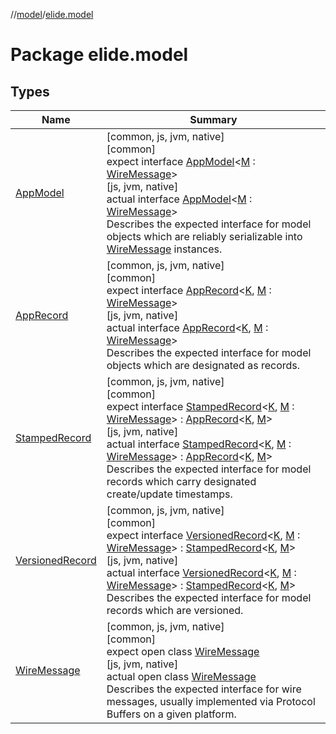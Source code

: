 //[model](../../index.md)/[elide.model](index.md)

# Package elide.model

## Types

| Name | Summary |
|---|---|
| [AppModel](-app-model/index.md) | [common, js, jvm, native]<br>[common]<br>expect interface [AppModel](-app-model/index.md)&lt;[M](-app-model/index.md) : [WireMessage](-wire-message/index.md)&gt;<br>[js, jvm, native]<br>actual interface [AppModel](-app-model/index.md)&lt;[M](-app-model/index.md) : [WireMessage](-wire-message/index.md)&gt;<br>Describes the expected interface for model objects which are reliably serializable into [WireMessage](-wire-message/index.md) instances. |
| [AppRecord](-app-record/index.md) | [common, js, jvm, native]<br>[common]<br>expect interface [AppRecord](-app-record/index.md)&lt;[K](-app-record/index.md), [M](-app-record/index.md) : [WireMessage](-wire-message/index.md)&gt;<br>[js, jvm, native]<br>actual interface [AppRecord](-app-record/index.md)&lt;[K](-app-record/index.md), [M](-app-record/index.md) : [WireMessage](-wire-message/index.md)&gt;<br>Describes the expected interface for model objects which are designated as records. |
| [StampedRecord](-stamped-record/index.md) | [common, js, jvm, native]<br>[common]<br>expect interface [StampedRecord](-stamped-record/index.md)&lt;[K](-stamped-record/index.md), [M](-stamped-record/index.md) : [WireMessage](-wire-message/index.md)&gt; : [AppRecord](-app-record/index.md)&lt;[K](-stamped-record/index.md), [M](-stamped-record/index.md)&gt; <br>[js, jvm, native]<br>actual interface [StampedRecord](-stamped-record/index.md)&lt;[K](-stamped-record/index.md), [M](-stamped-record/index.md) : [WireMessage](-wire-message/index.md)&gt; : [AppRecord](-app-record/index.md)&lt;[K](-stamped-record/index.md), [M](-stamped-record/index.md)&gt; <br>Describes the expected interface for model records which carry designated create/update timestamps. |
| [VersionedRecord](-versioned-record/index.md) | [common, js, jvm, native]<br>[common]<br>expect interface [VersionedRecord](-versioned-record/index.md)&lt;[K](-versioned-record/index.md), [M](-versioned-record/index.md) : [WireMessage](-wire-message/index.md)&gt; : [StampedRecord](-stamped-record/index.md)&lt;[K](-versioned-record/index.md), [M](-versioned-record/index.md)&gt; <br>[js, jvm, native]<br>actual interface [VersionedRecord](-versioned-record/index.md)&lt;[K](-versioned-record/index.md), [M](-versioned-record/index.md) : [WireMessage](-wire-message/index.md)&gt; : [StampedRecord](-stamped-record/index.md)&lt;[K](-versioned-record/index.md), [M](-versioned-record/index.md)&gt; <br>Describes the expected interface for model records which are versioned. |
| [WireMessage](-wire-message/index.md) | [common, js, jvm, native]<br>[common]<br>expect open class [WireMessage](-wire-message/index.md)<br>[js, jvm, native]<br>actual open class [WireMessage](-wire-message/index.md)<br>Describes the expected interface for wire messages, usually implemented via Protocol Buffers on a given platform. |
